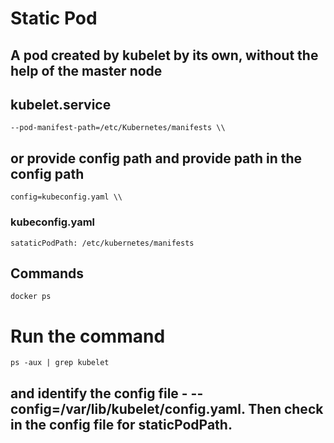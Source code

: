 # Static Pod
## A pod created by kubelet by its own, without the help of the master node
## kubelet.service
```
--pod-manifest-path=/etc/Kubernetes/manifests \\
```
## or provide config path and provide path in the config path
```
config=kubeconfig.yaml \\
```
### kubeconfig.yaml
```
sataticPodPath: /etc/kubernetes/manifests
```
## Commands
```
docker ps
```
# Run the command 
```
ps -aux | grep kubelet
```
## and identify the config file - --config=/var/lib/kubelet/config.yaml. Then check in the config file for staticPodPath.